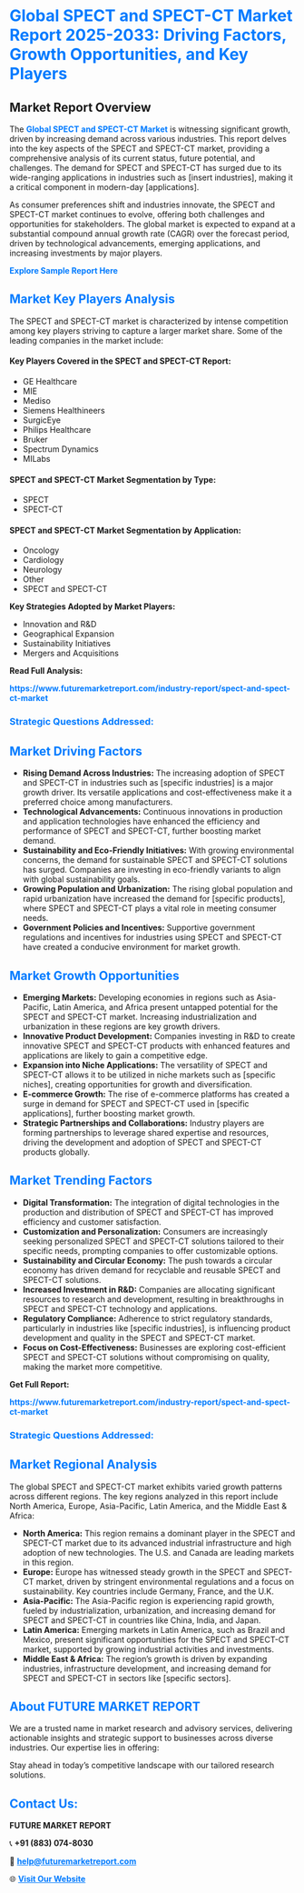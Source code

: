 <h1 style="color: #007BFF;">Global SPECT and SPECT-CT Market Report 2025-2033: Driving Factors, Growth Opportunities, and Key Players</h1>

<section id="overview">
<h2>Market Report Overview</h2>
<p>The <a href="https://www.futuremarketreport.com/industry-report/spect-and-spect-ct-market" style="color: #007BFF; text-decoration: none;"><strong>Global SPECT and SPECT-CT Market</strong></a> is witnessing significant growth, driven by increasing demand across various industries. This report delves into the key aspects of the SPECT and SPECT-CT market, providing a comprehensive analysis of its current status, future potential, and challenges. The demand for SPECT and SPECT-CT has surged due to its wide-ranging applications in industries such as [insert industries], making it a critical component in modern-day [applications].</p>
<p>As consumer preferences shift and industries innovate, the SPECT and SPECT-CT market continues to evolve, offering both challenges and opportunities for stakeholders. The global market is expected to expand at a substantial compound annual growth rate (CAGR) over the forecast period, driven by technological advancements, emerging applications, and increasing investments by major players.</p>
</section>

<section id="overview">
<p><a href="https://www.futuremarketreport.com/request-sample/reportId=120904" style="color: #007BFF; text-decoration: none;"><strong>Explore Sample Report Here</strong></a></p>
</section>

<section id="key-players">
<h2 style="color: #007BFF;">Market Key Players Analysis</h2>
<p>The SPECT and SPECT-CT market is characterized by intense competition among key players striving to capture a larger market share. Some of the leading companies in the market include:</p>
<h4>Key Players Covered in the SPECT and SPECT-CT Report:</h4>
<ul><li>GE Healthcare</li><li>MIE</li><li>Mediso</li><li>Siemens Healthineers</li><li>SurgicEye</li><li>Philips Healthcare</li><li>Bruker</li><li>Spectrum Dynamics</li><li>MILabs</li></ul>
<h4>SPECT and SPECT-CT Market Segmentation by Type:</h4>
<ul><li>SPECT</li><li>SPECT-CT</li></ul>

<h4>SPECT and SPECT-CT Market Segmentation by Application:</h4>
<ul><li>Oncology</li><li>Cardiology</li><li>Neurology</li><li>Other</li><li>SPECT and SPECT-CT</li></ul>
<p><strong>Key Strategies Adopted by Market Players:</strong></p>
<ul>
<li>Innovation and R&D</li>
<li>Geographical Expansion</li>
<li>Sustainability Initiatives</li>
<li>Mergers and Acquisitions</li>
</ul>
</section>

<section>
<p><strong>Read Full Analysis: </strong></p><a href="https://www.futuremarketreport.com/industry-report/spect-and-spect-ct-market" style="color: #007BFF; text-decoration: none;"><strong>https://www.futuremarketreport.com/industry-report/spect-and-spect-ct-market</strong></a>
<h3 style="color: #007BFF;">Strategic Questions Addressed:</h3>
</section>

<section id="driving-factors">
<h2 style="color: #007BFF;">Market Driving Factors</h2>
<ul>
<li><strong>Rising Demand Across Industries:</strong> The increasing adoption of SPECT and SPECT-CT in industries such as [specific industries] is a major growth driver. Its versatile applications and cost-effectiveness make it a preferred choice among manufacturers.</li>
<li><strong>Technological Advancements:</strong> Continuous innovations in production and application technologies have enhanced the efficiency and performance of SPECT and SPECT-CT, further boosting market demand.</li>
<li><strong>Sustainability and Eco-Friendly Initiatives:</strong> With growing environmental concerns, the demand for sustainable SPECT and SPECT-CT solutions has surged. Companies are investing in eco-friendly variants to align with global sustainability goals.</li>
<li><strong>Growing Population and Urbanization:</strong> The rising global population and rapid urbanization have increased the demand for [specific products], where SPECT and SPECT-CT plays a vital role in meeting consumer needs.</li>
<li><strong>Government Policies and Incentives:</strong> Supportive government regulations and incentives for industries using SPECT and SPECT-CT have created a conducive environment for market growth.</li>
</ul>
</section>

<section id="growth-opportunities">
<h2 style="color: #007BFF;">Market Growth Opportunities</h2>
<ul>
<li><strong>Emerging Markets:</strong> Developing economies in regions such as Asia-Pacific, Latin America, and Africa present untapped potential for the SPECT and SPECT-CT market. Increasing industrialization and urbanization in these regions are key growth drivers.</li>
<li><strong>Innovative Product Development:</strong> Companies investing in R&D to create innovative SPECT and SPECT-CT products with enhanced features and applications are likely to gain a competitive edge.</li>
<li><strong>Expansion into Niche Applications:</strong> The versatility of SPECT and SPECT-CT allows it to be utilized in niche markets such as [specific niches], creating opportunities for growth and diversification.</li>
<li><strong>E-commerce Growth:</strong> The rise of e-commerce platforms has created a surge in demand for SPECT and SPECT-CT used in [specific applications], further boosting market growth.</li>
<li><strong>Strategic Partnerships and Collaborations:</strong> Industry players are forming partnerships to leverage shared expertise and resources, driving the development and adoption of SPECT and SPECT-CT products globally.</li>
</ul>
</section>

<section id="trending-factors">
<h2 style="color: #007BFF;">Market Trending Factors</h2>
<ul>
<li><strong>Digital Transformation:</strong> The integration of digital technologies in the production and distribution of SPECT and SPECT-CT has improved efficiency and customer satisfaction.</li>
<li><strong>Customization and Personalization:</strong> Consumers are increasingly seeking personalized SPECT and SPECT-CT solutions tailored to their specific needs, prompting companies to offer customizable options.</li>
<li><strong>Sustainability and Circular Economy:</strong> The push towards a circular economy has driven demand for recyclable and reusable SPECT and SPECT-CT solutions.</li>
<li><strong>Increased Investment in R&D:</strong> Companies are allocating significant resources to research and development, resulting in breakthroughs in SPECT and SPECT-CT technology and applications.</li>
<li><strong>Regulatory Compliance:</strong> Adherence to strict regulatory standards, particularly in industries like [specific industries], is influencing product development and quality in the SPECT and SPECT-CT market.</li>
<li><strong>Focus on Cost-Effectiveness:</strong> Businesses are exploring cost-efficient SPECT and SPECT-CT solutions without compromising on quality, making the market more competitive.</li>
</ul>
</section>

<section>
<p><strong>Get Full Report: </strong></p><a href="https://www.futuremarketreport.com/industry-report/spect-and-spect-ct-market" style="color: #007BFF; text-decoration: none;"><strong>https://www.futuremarketreport.com/industry-report/spect-and-spect-ct-market</strong></a>
<h3 style="color: #007BFF;">Strategic Questions Addressed:</h3>
</section>


<section id="regional-analysis">
<h2 style="color: #007BFF;">Market Regional Analysis</h2>
<p>The global SPECT and SPECT-CT market exhibits varied growth patterns across different regions. The key regions analyzed in this report include North America, Europe, Asia-Pacific, Latin America, and the Middle East & Africa:</p>
<ul>
<li><strong>North America:</strong> This region remains a dominant player in the SPECT and SPECT-CT market due to its advanced industrial infrastructure and high adoption of new technologies. The U.S. and Canada are leading markets in this region.</li>
<li><strong>Europe:</strong> Europe has witnessed steady growth in the SPECT and SPECT-CT market, driven by stringent environmental regulations and a focus on sustainability. Key countries include Germany, France, and the U.K.</li>
<li><strong>Asia-Pacific:</strong> The Asia-Pacific region is experiencing rapid growth, fueled by industrialization, urbanization, and increasing demand for SPECT and SPECT-CT in countries like China, India, and Japan.</li>
<li><strong>Latin America:</strong> Emerging markets in Latin America, such as Brazil and Mexico, present significant opportunities for the SPECT and SPECT-CT market, supported by growing industrial activities and investments.</li>
<li><strong>Middle East & Africa:</strong> The region’s growth is driven by expanding industries, infrastructure development, and increasing demand for SPECT and SPECT-CT in sectors like [specific sectors].</li>
</ul>
</section>

<footer>
<h2 style="color: #007BFF;">About FUTURE MARKET REPORT</h2>
<p>We are a trusted name in market research and advisory services, delivering actionable insights and strategic support to businesses across diverse industries. Our expertise lies in offering:</p>

<p>Stay ahead in today’s competitive landscape with our tailored research solutions.</p>

<h2 style="color: #007BFF;">Contact Us:</h2>
<p><strong>FUTURE MARKET REPORT</strong></p>
<p>📞 <strong>+91 (883) 074-8030</strong></p>
<p>📧 <strong><a href="mailto:help@futuremarketreport.com" style="color: #007BFF;">help@futuremarketreport.com</a></strong></p>
<p>🌐 <strong><a href="https://www.futuremarketreport.com/" style="color: #007BFF;">Visit Our Website</a></strong></p>
</footer>